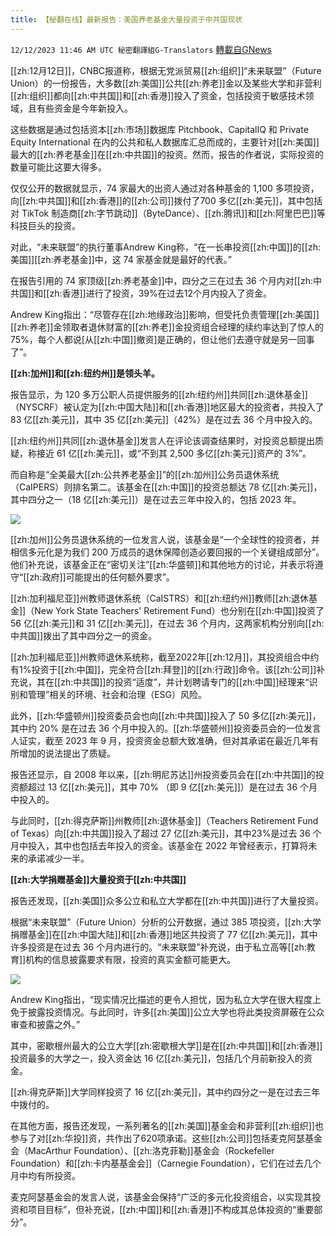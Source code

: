 ```yaml
---
title: 【秘翻在线】最新报告：美国养老基金大量投资于中共国现状
---
```

`12/12/2023 11:46 AM UTC 秘密翻譯組G-Translators` [轉載自GNews](https://gnews.org/articles/2100291)

[[zh:12月12日]]，CNBC报道称，根据无党派贸易[[zh:组织]]“未来联盟”（Future Union）的一份报告，大多数[[zh:美国]]公共[[zh:养老]]金以及某些大学和非营利[[zh:组织]]都向[[zh:中共国]]和[[zh:香港]]投入了资金，包括投资于敏感技术领域，且有些资金是今年新投入。

这些数据是通过包括资本[[zh:市场]]数据库 Pitchbook、CapitalIQ 和 Private Equity International 在内的公共和私人数据库汇总而成的，主要针对[[zh:美国]]最大的[[zh:养老基金]]在[[zh:中共国]]的投资。然而，报告的作者说，实际投资的数量可能比这要大得多。

仅仅公开的数据就显示，74 家最大的出资人通过对各种基金的 1,100 多项投资，向[[zh:中共国]]和[[zh:香港]]的[[zh:公司]]拨付了700 多亿[[zh:美元]]，其中包括对 TikTok 制造商[[zh:字节跳动]]（ByteDance）、[[zh:腾讯]]和[[zh:阿里巴巴]]等科技巨头的投资。

对此，“未来联盟”的执行董事Andrew King称，“在一长串投资[[zh:中国]]的[[zh:美国]][[zh:养老基金]]中，这 74 家基金就是最好的代表。”

在报告引用的 74 家顶级[[zh:养老基金]]中，四分之三在过去 36 个月内对[[zh:中共国]]和[[zh:香港]]进行了投资，39%在过去12个月内投入了资金。

Andrew King指出：“尽管存在[[zh:地缘政治]]影响，但受托负责管理[[zh:美国]][[zh:养老]]金领取者退休财富的[[zh:养老]]金投资组合经理的续约率达到了惊人的 75%，每个人都说\[从[[zh:中国]]撤资\]是正确的，但让他们去遵守就是另一回事了”。

**[[zh:加州]]和[[zh:纽约州]]是领头羊。**

报告显示，为 120 多万公职人员提供服务的[[zh:纽约州]]共同[[zh:退休基金]]（NYSCRF）被认定为[[zh:中国大陆]]和[[zh:香港]]地区最大的投资者，共投入了 83 亿[[zh:美元]]，其中 35 亿[[zh:美元]]（42%）是在过去 36 个月中投入的。

[[zh:纽约州]]共同[[zh:退休基金]]发言人在评论该调查结果时，对投资总额提出质疑，称接近 61 亿[[zh:美元]]，或“不到其 2,500 多亿[[zh:美元]]资产的 3%”。

而自称是“全美最大[[zh:公共养老基金]]”的[[zh:加州]]公务员退休系统（CaIPERS）则排名第二。该基金在[[zh:中国]]的投资总额达 78 亿[[zh:美元]]，其中四分之一（18 亿[[zh:美元]]）是在过去三年中投入的，包括 2023 年。


![](ipfs://QmPkikQAJ4TV3QbLHcNJs89JLedC4DyjwNVthy595ptoZh?.png)


[[zh:加州]]公务员退休系统的一位发言人说，该基金是“一个全球性的投资者，并相信多元化是为我们 200 万成员的退休保障创造必要回报的一个关键组成部分”。他们补充说，该基金正在“密切关注”[[zh:华盛顿]]和其他地方的讨论，并表示将遵守“[[zh:政府]]可能提出的任何额外要求”。

[[zh:加利福尼亚]]州教师退休系统（CaISTRS）和[[zh:纽约州]]教师[[zh:退休基金]]（New York State Teachers' Retirement Fund）也分别在[[zh:中国]]投资了 56 亿[[zh:美元]]和 31 亿[[zh:美元]]，在过去 36 个月内，这两家机构分别向[[zh:中共国]]拨出了其中四分之一的资金。

[[zh:加利福尼亚]]州教师退休系统称，截至2022年[[zh:12月]]，其投资组合中约有1%投资于[[zh:中国]]，完全符合[[zh:拜登]]的[[zh:行政]]命令。该[[zh:公司]]补充说，其在[[zh:中共国]]的投资“适度”，并计划聘请专门的[[zh:中国]]经理来“识别和管理”相关的环境、社会和治理（ESG）风险。

此外，[[zh:华盛顿州]]投资委员会也向[[zh:中共国]]投入了 50 多亿[[zh:美元]]，其中约 20% 是在过去 36 个月中投入的。[[zh:华盛顿州]]投资委员会的一位发言人证实，截至 2023 年 9 月，投资资金总额大致准确，但对其承诺在最近几年有所增加的说法提出了质疑。

报告还显示，自 2008 年以来，[[zh:明尼苏达]]州投资委员会在[[zh:中共国]]的投资额超过 13 亿[[zh:美元]]，其中 70% （即 9 亿[[zh:美元]]）是在过去 36 个月中投入的。

与此同时，[[zh:得克萨斯]]州教师[[zh:退休基金]]（Teachers Retirement Fund of Texas）向[[zh:中共国]]投入了超过 27 亿[[zh:美元]]，其中23%是过去 36 个月中投入，其中也包括去年投入的资金。该基金在 2022 年曾经表示，打算将未来的承诺减少一半。

**[[zh:大学捐赠基金]]大量投资于[[zh:中共国]]**

报告还发现，[[zh:美国]]众多公立和私立大学都在[[zh:中共国]]进行了大量投资。

根据“未来联盟”（Future Union）分析的公开数据，通过 385 项投资，[[zh:大学捐赠基金]]在[[zh:中国大陆]]和[[zh:香港]]地区共投资了 77 亿[[zh:美元]]，其中许多投资是在过去 36 个月内进行的。“未来联盟”补充说，由于私立高等[[zh:教育]]机构的信息披露要求有限，投资的真实金额可能更大。


![](ipfs://QmZ2QHCYnz3adpJxs4oxFYe6SD5eEFtbs8HHuPLESjE1bp?.png)


Andrew King指出，“现实情况比描述的更令人担忧，因为私立大学在很大程度上免于披露投资情况。与此同时，许多[[zh:美国]]公立大学也将此类投资屏蔽在公众审查和披露之外。”

其中，密歇根州最大的公立大学[[zh:密歇根大学]]是在[[zh:中共国]]和[[zh:香港]]投资最多的大学之一，投入资金达 16 亿[[zh:美元]]，包括几个月前新投入的资金。

[[zh:得克萨斯]]大学同样投资了 16 亿[[zh:美元]]，其中约四分之一是在过去三年中拨付的。

在其他方面，报告还发现，一系列著名的[[zh:美国]]基金会和非营利[[zh:组织]]也参与了对[[zh:华投]]资，共作出了620项承诺。这些[[zh:公司]]包括麦克阿瑟基金会（MacArthur Foundation）、[[zh:洛克菲勒]]基金会（Rockefeller Foundation）和[[zh:卡内基基金会]]（Carnegie Foundation），它们在过去几个月中均有所投资。

麦克阿瑟基金会的发言人说，该基金会保持“广泛的多元化投资组合，以实现其投资和项目目标”，但补充说，[[zh:中国]]和[[zh:香港]]不构成其总体投资的“重要部分”。
